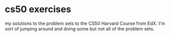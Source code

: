 # cs50 exercises
my solutions to the problem sets to the CS50 Harvard Course from EdX.
I'm sort of jumping around and doing some but not all of the problem sets.
